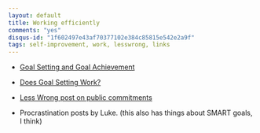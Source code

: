 ```yaml
---
layout: default
title: Working efficiently
comments: "yes"
disqus-id: "1f602497e43af70377102e384c85815e542e2a9f"
tags: self-improvement, work, lesswrong, links
---
```


- [Goal Setting and Goal Achievement](http://lesswrong.com/lw/iwn/goal_setting_and_goal_achievement/)

- [Does Goal Setting Work?](http://lesswrong.com/lw/iue/does_goal_setting_work/)

- [Less Wrong post on public commitments](http://lesswrong.com/lw/z8/image_vs_impact_can_public_commitment_be/)

- Procrastination posts by Luke. (this also has things about SMART goals, I think)
